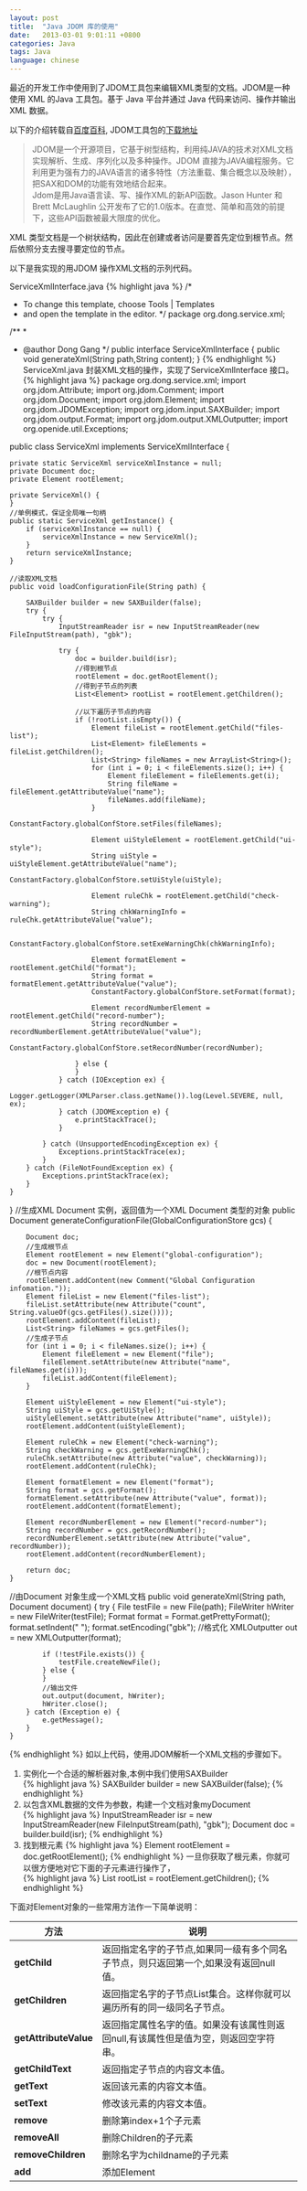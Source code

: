 ```yaml
---
layout: post
title:  "Java JDOM 库的使用"
date:   2013-03-01 9:01:11 +0800
categories: Java
tags: Java
language: chinese
---
```


最近的开发工作中使用到了JDOM工具包来编辑XML类型的文档。JDOM是一种使用 XML 的Java 工具包。基于 Java 平台并通过 Java 代码来访问、操作并输出 XML 数据。

以下的介绍转载自[百度百科](https://baike.baidu.com/item/JDOM/2229885?fr=aladdin), JDOM工具包的[下载地址](http://www.jdom.org/downloads/index.html)

> JDOM是一个开源项目，它基于树型结构，利用纯JAVA的技术对XML文档实现解析、生成、序列化以及多种操作。JDOM 直接为JAVA编程服务。它利用更为强有力的JAVA语言的诸多特性（方法重载、集合概念以及映射），把SAX和DOM的功能有效地结合起来。  
Jdom是用Java语言读、写、操作XML的新API函数。Jason Hunter 和 Brett McLaughlin 公开发布了它的1.0版本。在直觉、简单和高效的前提下，这些API函数被最大限度的优化。

XML 类型文档是一个树状结构，因此在创建或者访问是要首先定位到根节点。然后依照分支去搜寻要定位的节点。<br>

以下是我实现的用JDOM 操作XML文档的示列代码。

ServiceXmlInterface.java 
{% highlight java %}
/*
 * To change this template, choose Tools | Templates
 * and open the template in the editor.
 */
package org.dong.service.xml;

/**
 *
 * @author Dong Gang
 */
public interface ServiceXmlInterface {
    public void generateXml(String path,String content);
}
{% endhighlight %}
ServiceXml.java 封装XML文档的操作，实现了ServiceXmlInterface 接口。<br>
{% highlight java %}
package org.dong.service.xml;
import org.jdom.Attribute;
import org.jdom.Comment;
import org.jdom.Document;
import org.jdom.Element;
import org.jdom.JDOMException;
import org.jdom.input.SAXBuilder;
import org.jdom.output.Format;
import org.jdom.output.XMLOutputter;
import org.openide.util.Exceptions;

public class ServiceXml implements ServiceXmlInterface {

    private static ServiceXml serviceXmlInstance = null;
    private Document doc;
    private Element rootElement;

    private ServiceXml() {
    }
	//单例模式，保证全局唯一句柄
    public static ServiceXml getInstance() {
        if (serviceXmlInstance == null) {
            serviceXmlInstance = new ServiceXml();
        }
        return serviceXmlInstance;
    }

    //读取XML文档
    public void loadConfigurationFile(String path) {

        SAXBuilder builder = new SAXBuilder(false);
        try {
            try {
                InputStreamReader isr = new InputStreamReader(new FileInputStream(path), "gbk");

                try {
                    doc = builder.build(isr);
 					//得到根节点
                    rootElement = doc.getRootElement();
					//得到子节点的列表
                    List<Element> rootList = rootElement.getChildren();
					
                    //以下遍历子节点的内容
                    if (!rootList.isEmpty()) {
                        Element fileList = rootElement.getChild("files-list");
                        List<Element> fileElements = fileList.getChildren();
                        List<String> fileNames = new ArrayList<String>();
                        for (int i = 0; i < fileElements.size(); i++) {
                            Element fileElement = fileElements.get(i);
                            String fileName = fileElement.getAttributeValue("name");
                            fileNames.add(fileName);
                        }
                        ConstantFactory.globalConfStore.setFiles(fileNames);

                        Element uiStyleElement = rootElement.getChild("ui-style");
                        String uiStyle = uiStyleElement.getAttributeValue("name");
                        ConstantFactory.globalConfStore.setUiStyle(uiStyle);

                        Element ruleChk = rootElement.getChild("check-warning");
                        String chkWarningInfo = ruleChk.getAttributeValue("value");
                          
                        ConstantFactory.globalConfStore.setExeWarningChk(chkWarningInfo);

                        Element formatElement = rootElement.getChild("format");
                        String format = formatElement.getAttributeValue("value");
                        ConstantFactory.globalConfStore.setFormat(format);

                        Element recordNumberElement = rootElement.getChild("record-number");
                        String recordNumber = recordNumberElement.getAttributeValue("value");
                        ConstantFactory.globalConfStore.setRecordNumber(recordNumber);

                    } else {
                    }
                } catch (IOException ex) {
                    Logger.getLogger(XMLParser.class.getName()).log(Level.SEVERE, null, ex);
                } catch (JDOMException e) {
                    e.printStackTrace();
                }

            } catch (UnsupportedEncodingException ex) {
                Exceptions.printStackTrace(ex);
            }
        } catch (FileNotFoundException ex) {
            Exceptions.printStackTrace(ex);
        }
    }

}
//生成XML Document 实例，返回值为一个XML Document 类型的对象
public Document generateConfigurationFile(GlobalConfigurationStore gcs) {

        Document doc;
        //生成根节点
        Element rootElement = new Element("global-configuration");
        doc = new Document(rootElement);
        //根节点内容
        rootElement.addContent(new Comment("Global Configuration infomation."));
        Element fileList = new Element("files-list");
        fileList.setAttribute(new Attribute("count", String.valueOf(gcs.getFiles().size())));
        rootElement.addContent(fileList);
        List<String> fileNames = gcs.getFiles();
        //生成子节点
        for (int i = 0; i < fileNames.size(); i++) {
            Element fileElement = new Element("file");
            fileElement.setAttribute(new Attribute("name", fileNames.get(i)));
            fileList.addContent(fileElement);
        }

        Element uiStyleElement = new Element("ui-style");
        String uiStyle = gcs.getUiStyle();
        uiStyleElement.setAttribute(new Attribute("name", uiStyle));
        rootElement.addContent(uiStyleElement);

        Element ruleChk = new Element("check-warning");
        String checkWarning = gcs.getExeWarningChk();
        ruleChk.setAttribute(new Attribute("value", checkWarning));
        rootElement.addContent(ruleChk);

        Element formatElement = new Element("format");
        String format = gcs.getFormat();
        formatElement.setAttribute(new Attribute("value", format));
        rootElement.addContent(formatElement);

        Element recordNumberElement = new Element("record-number");
        String recordNumber = gcs.getRecordNumber();
        recordNumberElement.setAttribute(new Attribute("value", recordNumber));
        rootElement.addContent(recordNumberElement);

        return doc;
    }

//由Document 对象生成一个XML文档
 public void generateXml(String path, Document document) {
        try {
            File testFile = new File(path);
            FileWriter hWriter = new FileWriter(testFile);
            Format format = Format.getPrettyFormat();
            format.setIndent("    ");
            format.setEncoding("gbk");
            //格式化
            XMLOutputter out = new XMLOutputter(format);

            if (!testFile.exists()) {
                testFile.createNewFile();
            } else {
            }
            //输出文件
            out.output(document, hWriter);
            hWriter.close();
        } catch (Exception e) {
            e.getMessage();
        }
    }

{% endhighlight %}
如以上代码，使用JDOM解析一个XML文档的步骤如下。<br>

1. 实例化一个合适的解析器对象,本例中我们使用SAXBuilder<br>
{% highlight java %}
SAXBuilder builder = new SAXBuilder(false);
{% endhighlight %}
2. 以包含XML数据的文件为参数，构建一个文档对象myDocument<br>
{% highlight java %}
InputStreamReader isr = new InputStreamReader(new FileInputStream(path), "gbk");
Document doc = builder.build(isr);
{% endhighlight %}
3. 找到根元素
{% highlight java %}
Element rootElement = doc.getRootElement();
{% endhighlight %}
一旦你获取了根元素，你就可以很方便地对它下面的子元素进行操作了，<br>
{% highlight java %}
List<Element> rootList = rootElement.getChildren();
{% endhighlight %}

下面对Element对象的一些常用方法作一下简单说明：<br/>
  
|方法|说明|
|---|---|
|**getChild**|返回指定名字的子节点,如果同一级有多个同名子节点，则只返回第一个,如果没有返回null值。<br/>|
|**getChildren**|返回指定名字的子节点List集合。这样你就可以遍历所有的同一级同名子节点。<br/>|
|**getAttributeValue**|返回指定属性名字的值。如果没有该属性则返回null,有该属性但是值为空，则返回空字符串。<br/>|
|**getChildText**|返回指定子节点的内容文本值。<br/>|
|**getText**|返回该元素的内容文本值。<br/>|
|**setText**|修改该元素的内容文本值。<br/>|
|**remove**|删除第index+1个子元素<br/>|
|**removeAll**|删除Children的子元素<br/>|
|**removeChildren**|删除名字为childname的子元素<br/>|
|**add**|添加Element<br/>|
